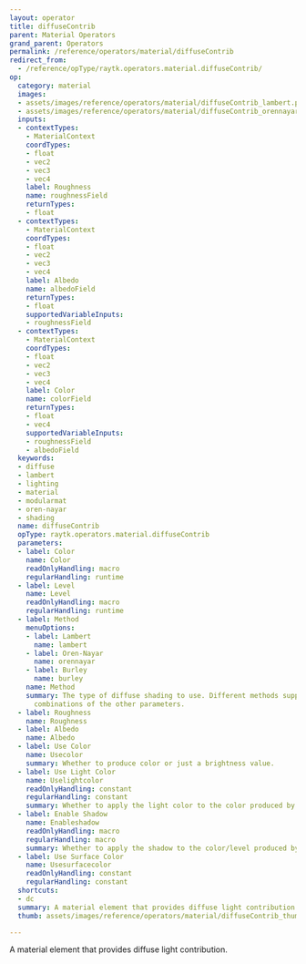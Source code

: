 ```yaml
---
layout: operator
title: diffuseContrib
parent: Material Operators
grand_parent: Operators
permalink: /reference/operators/material/diffuseContrib
redirect_from:
  - /reference/opType/raytk.operators.material.diffuseContrib/
op:
  category: material
  images:
  - assets/images/reference/operators/material/diffuseContrib_lambert.png
  - assets/images/reference/operators/material/diffuseContrib_orennayar.png
  inputs:
  - contextTypes:
    - MaterialContext
    coordTypes:
    - float
    - vec2
    - vec3
    - vec4
    label: Roughness
    name: roughnessField
    returnTypes:
    - float
  - contextTypes:
    - MaterialContext
    coordTypes:
    - float
    - vec2
    - vec3
    - vec4
    label: Albedo
    name: albedoField
    returnTypes:
    - float
    supportedVariableInputs:
    - roughnessField
  - contextTypes:
    - MaterialContext
    coordTypes:
    - float
    - vec2
    - vec3
    - vec4
    label: Color
    name: colorField
    returnTypes:
    - float
    - vec4
    supportedVariableInputs:
    - roughnessField
    - albedoField
  keywords:
  - diffuse
  - lambert
  - lighting
  - material
  - modularmat
  - oren-nayar
  - shading
  name: diffuseContrib
  opType: raytk.operators.material.diffuseContrib
  parameters:
  - label: Color
    name: Color
    readOnlyHandling: macro
    regularHandling: runtime
  - label: Level
    name: Level
    readOnlyHandling: macro
    regularHandling: runtime
  - label: Method
    menuOptions:
    - label: Lambert
      name: lambert
    - label: Oren-Nayar
      name: orennayar
    - label: Burley
      name: burley
    name: Method
    summary: The type of diffuse shading to use. Different methods support different
      combinations of the other parameters.
  - label: Roughness
    name: Roughness
  - label: Albedo
    name: Albedo
  - label: Use Color
    name: Usecolor
    summary: Whether to produce color or just a brightness value.
  - label: Use Light Color
    name: Uselightcolor
    readOnlyHandling: constant
    regularHandling: constant
    summary: Whether to apply the light color to the color produced by this element.
  - label: Enable Shadow
    name: Enableshadow
    readOnlyHandling: macro
    regularHandling: macro
    summary: Whether to apply the shadow to the color/level produced by this element.
  - label: Use Surface Color
    name: Usesurfacecolor
    readOnlyHandling: constant
    regularHandling: constant
  shortcuts:
  - dc
  summary: A material element that provides diffuse light contribution.
  thumb: assets/images/reference/operators/material/diffuseContrib_thumb.png

---
```



A material element that provides diffuse light contribution.